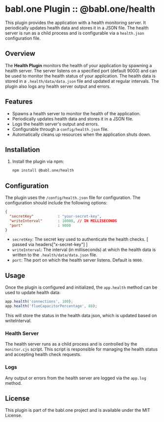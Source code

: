 
# babl.one Plugin :: @babl.one/health

This plugin provides the application with a health monitoring server. It periodically updates health data and stores it in a JSON file. The health server is run as a child process and is configurable via a `health.json` configuration file.

## Overview

The **Health Plugin** monitors the health of your application by spawning a health server. The server listens on a specified port (default 9000) and can be used to monitor the health status of your application. The health data is stored in a `.health/data/data.json` file and updated at regular intervals. The plugin also logs any health server output and errors.

## Features

- Spawns a health server to monitor the health of the application.
- Periodically updates health data and stores it in a JSON file.
- Logs the health server's output and errors.
- Configurable through a `config/health.json` file.
- Automatically cleans up resources when the application shuts down.

## Installation

1. Install the plugin via npm:
   ```bash
   npm install @babl.one/health
   ```

## Configuration

The plugin uses the `/config/health.json` file for configuration. The configuration should include the following options:

```json
{
  "secretKey"           : "your-secret-key",
  "writeInterval"       : 10000, // IN MILLISECONDS
  "port"                : 9000
}
```

- `secretKey`: The secret key used to authenticate the health checks. [ passed via headers["x-secret-key"] ] 
- `writeInterval`: The interval (in milliseconds) at which the health data is written to the `.health/data/data.json` file.
- `port`: The port on which the health server listens. Default is `9000`.

## Usage

Once the plugin is configured and initialized, the `app.health` method can be used to update health data:

```ts
app.health('connections', 100);
app.health('flueCapacitorPercentage', 88);
```

This will store the status in the health data json, which is updated based on writeInterval.

### Health Server

The health server runs as a child process and is controlled by the `monitor.cjs` script. This script is responsible for managing the health status and accepting health check requests.

### Logs

Any output or errors from the health server are logged via the `app.log` method.

## License

This plugin is part of the babl.one project and is available under the MIT License.
